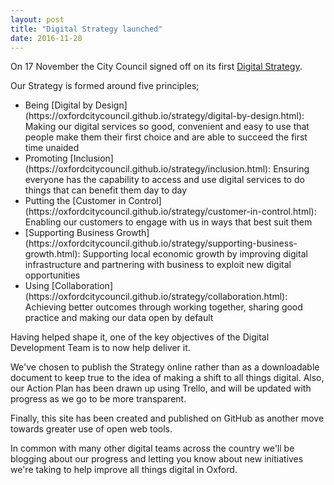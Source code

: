 ```yaml
---
layout: post
title: "Digital Strategy launched"
date: 2016-11-20
---
```


On 17 November the City Council signed off on its first [Digital Strategy](https://oxfordcitycouncil.github.io/strategy/index.html).

Our Strategy is formed around five principles;
<ul>
    <li>Being [Digital by Design](https://oxfordcitycouncil.github.io/strategy/digital-by-design.html): Making our digital services so good, convenient and easy to use that people make them their first choice and are able to succeed the first time unaided</li>
    <li>Promoting [Inclusion](https://oxfordcitycouncil.github.io/strategy/inclusion.html): Ensuring everyone has the capability to access and use digital services to do things that can benefit them day to day</li>
    <li>Putting the [Customer in Control](https://oxfordcitycouncil.github.io/strategy/customer-in-control.html): Enabling our customers to engage with us in ways that best suit them</li>
    <li>[Supporting Business Growth](https://oxfordcitycouncil.github.io/strategy/supporting-business-growth.html): Supporting local economic growth by improving digital infrastructure and partnering with business to exploit new digital opportunities</li>
    <li>Using [Collaboration](https://oxfordcitycouncil.github.io/strategy/collaboration.html): Achieving better outcomes through working together, sharing good practice and making our data open by default</li>
</ul>

Having helped shape it, one of the key objectives of the Digital Development Team is to now help deliver it.

We've chosen to publish the Strategy online rather than as a downloadable document to keep true to the idea of making a shift to all things digital. Also, our Action Plan has been drawn up using Trello, and will be updated with progress as we go to be more transparent.

Finally, this site has been created and published on GitHub as another move towards greater use of open web tools.

In common with many other digital teams across the country we'll be blogging about our progress and letting you know about new initiatives we're taking to help improve all things digital in Oxford. 
